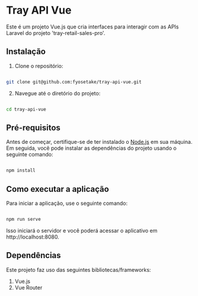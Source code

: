 # Tray API Vue

Este é um projeto Vue.js que cria interfaces para interagir com as APIs Laravel do projeto 'tray-retail-sales-pro'.

## Instalação

1. Clone o repositório:

```bash

git clone git@github.com:fyosetake/tray-api-vue.git

```
2. Navegue até o diretório do projeto:

```bash

cd tray-api-vue

```

## Pré-requisitos

Antes de começar, certifique-se de ter instalado o [Node.js](https://nodejs.org/) em sua máquina. Em seguida, você pode instalar as dependências do projeto usando o seguinte comando:

```bash

npm install

```

## Como executar a aplicação

Para iniciar a aplicação, use o seguinte comando:

```bash

npm run serve

```

Isso iniciará o servidor e você poderá acessar o aplicativo em http://localhost:8080.

## Dependências

Este projeto faz uso das seguintes bibliotecas/frameworks:

1. Vue.js
2. Vue Router